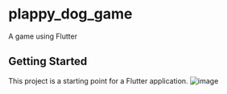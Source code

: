 # plappy_dog_game

A game using Flutter

## Getting Started

This project is a starting point for a Flutter application.
![image](https://user-images.githubusercontent.com/92455101/202738236-837bfc4d-ecd7-44ba-b2b9-ffbc27f260df.png)
